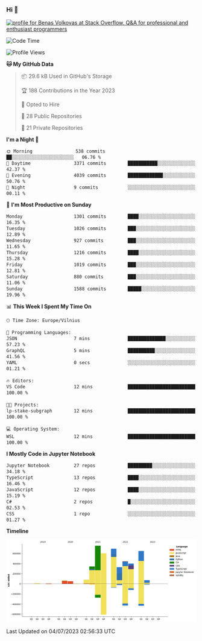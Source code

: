 ### Hi 👋
<a href="https://stackoverflow.com/users/14954249/benas-volkovas"><img src="https://stackoverflow.com/users/flair/14954249.png?theme=dark" width="208" height="58" alt="profile for Benas Volkovas at Stack Overflow, Q&amp;A for professional and enthusiast programmers" title="profile for Benas Volkovas at Stack Overflow, Q&amp;A for professional and enthusiast programmers"></a>

<!--START_SECTION:waka-->
![Code Time](http://img.shields.io/badge/Code%20Time-1%2C460%20hrs%2040%20mins-blue)

![Profile Views](http://img.shields.io/badge/Profile%20Views-0-blue)

**🐱 My GitHub Data** 

> 📦 29.6 kB Used in GitHub's Storage 
 > 
> 🏆 188 Contributions in the Year 2023
 > 
> 💼 Opted to Hire
 > 
> 📜 28 Public Repositories 
 > 
> 🔑 21 Private Repositories 
 > 
**I'm a Night 🦉** 

```text
🌞 Morning                538 commits         ██░░░░░░░░░░░░░░░░░░░░░░░   06.76 % 
🌆 Daytime                3371 commits        ███████████░░░░░░░░░░░░░░   42.37 % 
🌃 Evening                4039 commits        █████████████░░░░░░░░░░░░   50.76 % 
🌙 Night                  9 commits           ░░░░░░░░░░░░░░░░░░░░░░░░░   00.11 % 
```
📅 **I'm Most Productive on Sunday** 

```text
Monday                   1301 commits        ████░░░░░░░░░░░░░░░░░░░░░   16.35 % 
Tuesday                  1026 commits        ███░░░░░░░░░░░░░░░░░░░░░░   12.89 % 
Wednesday                927 commits         ███░░░░░░░░░░░░░░░░░░░░░░   11.65 % 
Thursday                 1216 commits        ████░░░░░░░░░░░░░░░░░░░░░   15.28 % 
Friday                   1019 commits        ███░░░░░░░░░░░░░░░░░░░░░░   12.81 % 
Saturday                 880 commits         ███░░░░░░░░░░░░░░░░░░░░░░   11.06 % 
Sunday                   1588 commits        █████░░░░░░░░░░░░░░░░░░░░   19.96 % 
```


📊 **This Week I Spent My Time On** 

```text
🕑︎ Time Zone: Europe/Vilnius

💬 Programming Languages: 
JSON                     7 mins              ██████████████░░░░░░░░░░░   57.23 % 
GraphQL                  5 mins              ██████████░░░░░░░░░░░░░░░   41.56 % 
YAML                     0 secs              ░░░░░░░░░░░░░░░░░░░░░░░░░   01.21 % 

🔥 Editors: 
VS Code                  12 mins             █████████████████████████   100.00 % 

🐱‍💻 Projects: 
lp-stake-subgraph        12 mins             █████████████████████████   100.00 % 

💻 Operating System: 
WSL                      12 mins             █████████████████████████   100.00 % 
```

**I Mostly Code in Jupyter Notebook** 

```text
Jupyter Notebook         27 repos            █████████░░░░░░░░░░░░░░░░   34.18 % 
TypeScript               13 repos            ████░░░░░░░░░░░░░░░░░░░░░   16.46 % 
JavaScript               12 repos            ████░░░░░░░░░░░░░░░░░░░░░   15.19 % 
C#                       2 repos             █░░░░░░░░░░░░░░░░░░░░░░░░   02.53 % 
CSS                      1 repo              ░░░░░░░░░░░░░░░░░░░░░░░░░   01.27 % 
```



**Timeline**

![Lines of Code chart](https://raw.githubusercontent.com/BenasVolkovas/BenasVolkovas/main/assets/bar_graph.png)


 Last Updated on 04/07/2023 02:56:33 UTC
<!--END_SECTION:waka-->
